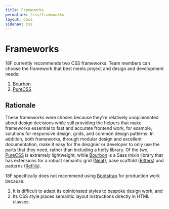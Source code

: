 ```yaml
---
title: Frameworks
permalink: /css/frameworks
layout: docs
sidenav: css
---
```

# Frameworks

18F currently recommends two CSS frameworks. Team members can choose the
framework that best meets project and design and development needs:

1. [Bourbon]
2. [PureCSS]

## Rationale
These frameworks were chosen because they're relatively unopinionated about
design decisions while still providing the helpers that make frameworks
essential to fast and accurate frontend work, for example, solutions for
responsive design, grids, and common design patterns. In addition, both
frameworks, through modular design and excellent documentation, make it easy
for the designer or developer to only use the parts that they need, rather than
including a hefty library. Of the two, [PureCSS] is extremely lightweight,
while [Bourbon] is a Sass mixin library that has extensions for a robust
semantic grid ([Neat]), base scaffold ([Bitters]) and patterns ([Refills]).

18F specifically does not recommend using [Bootstrap] for production work
because:

1. It is difficult to adapt its opinionated styles to bespoke design work, and
2. Its CSS style places semantic layout instructions directly in HTML classes.

[Bitters]: http://bitters.bourbon.io/
[Bootstrap]: http://getbootstrap.com/
[Bourbon]: http://bourbon.io/
[Neat]: http://neat.bourbon.io/
[PureCSS]: http://purecss.io/
[Refills]: http://refills.bourbon.io/
